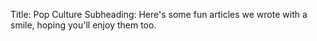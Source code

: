 Title: Pop Culture
Subheading: Here's some fun articles we wrote with a smile, hoping you'll enjoy them too.
